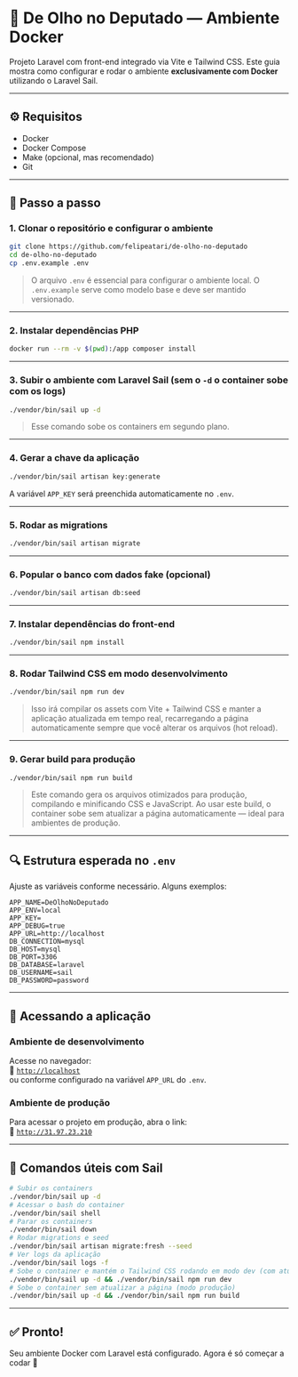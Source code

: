 # 🐳 De Olho no Deputado — Ambiente Docker
Projeto Laravel com front-end integrado via Vite e Tailwind CSS. Este guia mostra como configurar e rodar o ambiente **exclusivamente com Docker** utilizando o Laravel Sail.

---

## ⚙️ Requisitos
- Docker  
- Docker Compose  
- Make (opcional, mas recomendado)  
- Git

---

## 🚀 Passo a passo

### 1. Clonar o repositório e configurar o ambiente
```bash
git clone https://github.com/felipeatari/de-olho-no-deputado
cd de-olho-no-deputado
cp .env.example .env
```
> O arquivo `.env` é essencial para configurar o ambiente local. O `.env.example` serve como modelo base e deve ser mantido versionado.

---

### 2. Instalar dependências PHP
```bash
docker run --rm -v $(pwd):/app composer install
```

---

### 3. Subir o ambiente com Laravel Sail (sem o `-d` o container sobe com os logs)
```bash
./vendor/bin/sail up -d
```
> Esse comando sobe os containers em segundo plano.

---

### 4. Gerar a chave da aplicação
```bash
./vendor/bin/sail artisan key:generate
```
A variável `APP_KEY` será preenchida automaticamente no `.env`.

---

### 5. Rodar as migrations
```bash
./vendor/bin/sail artisan migrate
```

---

### 6. Popular o banco com dados fake (opcional)
```bash
./vendor/bin/sail artisan db:seed
```

---

### 7. Instalar dependências do front-end
```bash
./vendor/bin/sail npm install
```

---

### 8. Rodar Tailwind CSS em modo desenvolvimento
```bash
./vendor/bin/sail npm run dev
```
> Isso irá compilar os assets com Vite + Tailwind CSS e manter a aplicação atualizada em tempo real, recarregando a página automaticamente sempre que você alterar os arquivos (hot reload).

---

### 9. Gerar build para produção
```bash
./vendor/bin/sail npm run build
```
> Este comando gera os arquivos otimizados para produção, compilando e minificando CSS e JavaScript. Ao usar este build, o container sobe sem atualizar a página automaticamente — ideal para ambientes de produção.

---

## 🔍 Estrutura esperada no `.env`
Ajuste as variáveis conforme necessário. Alguns exemplos:
```env
APP_NAME=DeOlhoNoDeputado
APP_ENV=local
APP_KEY=
APP_DEBUG=true
APP_URL=http://localhost
DB_CONNECTION=mysql
DB_HOST=mysql
DB_PORT=3306
DB_DATABASE=laravel
DB_USERNAME=sail
DB_PASSWORD=password
```

---

## 📂 Acessando a aplicação

### Ambiente de desenvolvimento  
Acesse no navegador:  
📍 [`http://localhost`](http://localhost)  
ou conforme configurado na variável `APP_URL` do `.env`.

### Ambiente de produção  
Para acessar o projeto em produção, abra o link:  
📍 [`http://31.97.23.210`](http://31.97.23.210)

---

## 🧰 Comandos úteis com Sail
```bash
# Subir os containers
./vendor/bin/sail up -d
# Acessar o bash do container
./vendor/bin/sail shell
# Parar os containers
./vendor/bin/sail down
# Rodar migrations e seed
./vendor/bin/sail artisan migrate:fresh --seed
# Ver logs da aplicação
./vendor/bin/sail logs -f
# Sobe o container e mantém o Tailwind CSS rodando em modo dev (com atualização automática da página)
./vendor/bin/sail up -d && ./vendor/bin/sail npm run dev
# Sobe o container sem atualizar a página (modo produção)
./vendor/bin/sail up -d && ./vendor/bin/sail npm run build
```

---

## ✅ Pronto!  
Seu ambiente Docker com Laravel está configurado. Agora é só começar a codar 🚀
